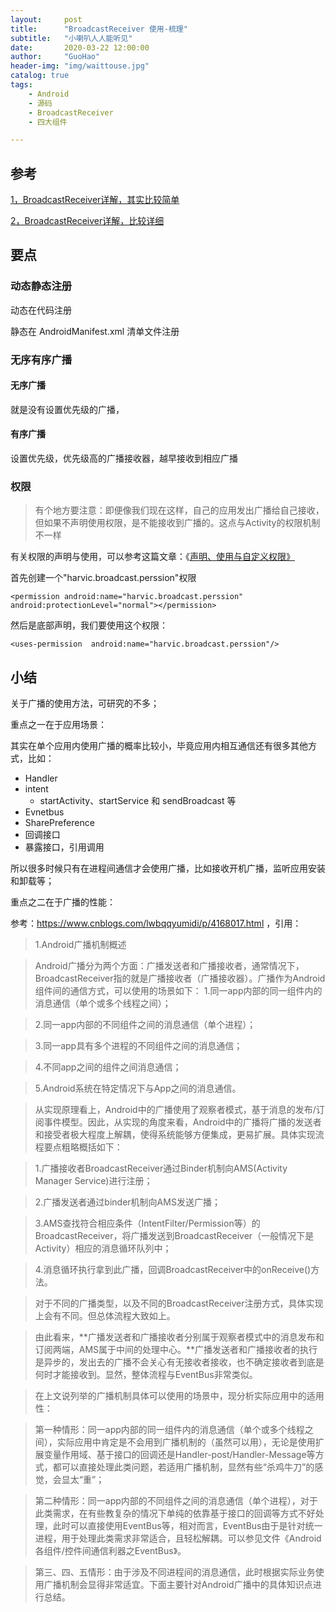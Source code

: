 ```yaml
---
layout:     post  
title:      "BroadcastReceiver 使用-梳理"  
subtitle:   "小喇叭人人能听见"  
date:       2020-03-22 12:00:00  
author:     "GuoHao"  
header-img: "img/waittouse.jpg"  
catalog: true  
tags:  
    - Android  
    - 源码  
    - BroadcastReceiver  
    - 四大组件  

---
```


## 参考

[1，BroadcastReceiver详解，其实比较简单](https://blog.csdn.net/hejinhbue/article/details/79940796?depth_1-utm_source=distribute.pc_relevant.none-task-blog-BlogCommendFromBaidu-1&utm_source=distribute.pc_relevant.none-task-blog-BlogCommendFromBaidu-1)

[2，BroadcastReceiver详解，比较详细](https://blog.csdn.net/harvic880925/article/details/38710901)

## 要点

### 动态静态注册

动态在代码注册

静态在 AndroidManifest.xml 清单文件注册

### 无序有序广播

#### 无序广播

就是没有设置优先级的广播，

#### 有序广播

设置优先级，优先级高的广播接收器，越早接收到相应广播

### 权限

> 有个地方要注意：即便像我们现在这样，自己的应用发出广播给自己接收，但如果不声明使用权限，是不能接收到广播的。这点与Activity的权限机制不一样

有关权限的声明与使用，可以参考这篇文章：《[声明、使用与自定义权限》](https://blog.csdn.net/harvic880925/article/details/38683625)

首先创建一个"harvic.broadcast.perssion"权限

```
<permission android:name="harvic.broadcast.perssion" android:protectionLevel="normal"></permission> 
```

然后是底部声明，我们要使用这个权限：

```
<uses-permission  android:name="harvic.broadcast.perssion"/>
```


## 小结

关于广播的使用方法，可研究的不多；

重点之一在于应用场景：

其实在单个应用内使用广播的概率比较小，毕竟应用内相互通信还有很多其他方式，比如：

- Handler
- intent
    - startActivity、startService 和 sendBroadcast 等
- Evnetbus
- SharePreference
- 回调接口
- 暴露接口，引用调用

所以很多时候只有在进程间通信才会使用广播，比如接收开机广播，监听应用安装和卸载等；

重点之二在于广播的性能：

参考：https://www.cnblogs.com/lwbqqyumidi/p/4168017.html ，引用：

> 1.Android广播机制概述

> Android广播分为两个方面：广播发送者和广播接收者，通常情况下，BroadcastReceiver指的就是广播接收者（广播接收器）。广播作为Android组件间的通信方式，可以使用的场景如下：
> 1.同一app内部的同一组件内的消息通信（单个或多个线程之间）；

> 2.同一app内部的不同组件之间的消息通信（单个进程）；

> 3.同一app具有多个进程的不同组件之间的消息通信；

> 4.不同app之间的组件之间消息通信；

> 5.Android系统在特定情况下与App之间的消息通信。

> 从实现原理看上，Android中的广播使用了观察者模式，基于消息的发布/订阅事件模型。因此，从实现的角度来看，Android中的广播将广播的发送者和接受者极大程度上解耦，使得系统能够方便集成，更易扩展。具体实现流程要点粗略概括如下：

> 1.广播接收者BroadcastReceiver通过Binder机制向AMS(Activity Manager Service)进行注册；

> 2.广播发送者通过binder机制向AMS发送广播；

> 3.AMS查找符合相应条件（IntentFilter/Permission等）的BroadcastReceiver，将广播发送到BroadcastReceiver（一般情况下是Activity）相应的消息循环队列中；

> 4.消息循环执行拿到此广播，回调BroadcastReceiver中的onReceive()方法。

>  对于不同的广播类型，以及不同的BroadcastReceiver注册方式，具体实现上会有不同。但总体流程大致如上。

> 由此看来，**广播发送者和广播接收者分别属于观察者模式中的消息发布和订阅两端，AMS属于中间的处理中心。**广播发送者和广播接收者的执行是异步的，发出去的广播不会关心有无接收者接收，也不确定接收者到底是何时才能接收到。显然，整体流程与EventBus非常类似。

> 在上文说列举的广播机制具体可以使用的场景中，现分析实际应用中的适用性：

> 第一种情形：同一app内部的同一组件内的消息通信（单个或多个线程之间），实际应用中肯定是不会用到广播机制的（虽然可以用），无论是使用扩展变量作用域、基于接口的回调还是Handler-post/Handler-Message等方式，都可以直接处理此类问题，若适用广播机制，显然有些“杀鸡牛刀”的感觉，会显太“重”；

> 第二种情形：同一app内部的不同组件之间的消息通信（单个进程），对于此类需求，在有些教复杂的情况下单纯的依靠基于接口的回调等方式不好处理，此时可以直接使用EventBus等，相对而言，EventBus由于是针对统一进程，用于处理此类需求非常适合，且轻松解耦。可以参见文件《Android各组件/控件间通信利器之EventBus》。

> 第三、四、五情形：由于涉及不同进程间的消息通信，此时根据实际业务使用广播机制会显得非常适宜。下面主要针对Android广播中的具体知识点进行总结。